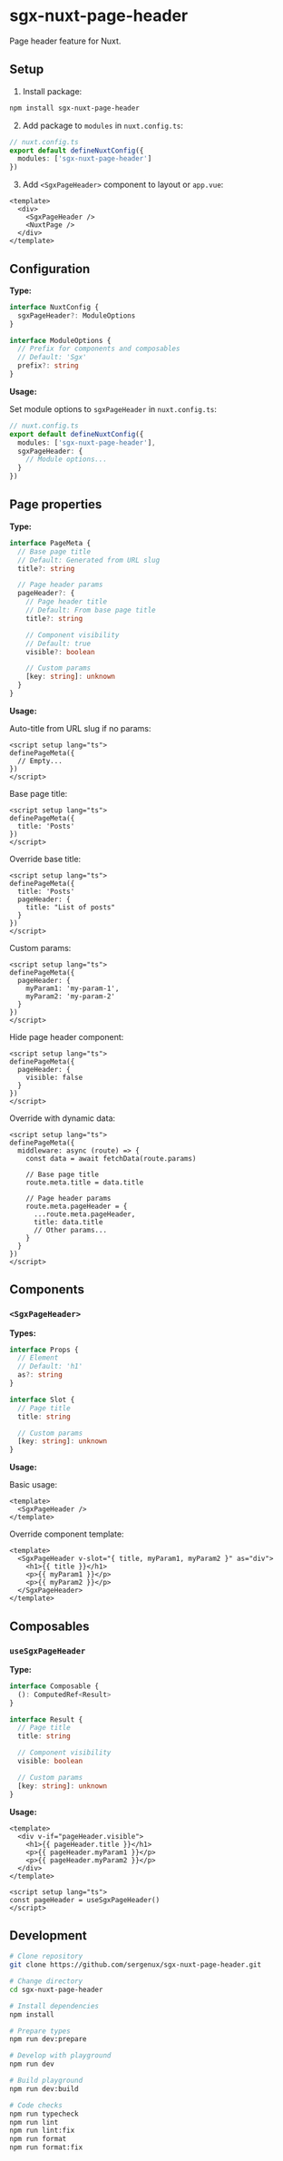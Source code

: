 # sgx-nuxt-page-header

Page header feature for Nuxt.

## Setup

1.  Install package:

```bash
npm install sgx-nuxt-page-header
```

2. Add package to `modules` in `nuxt.config.ts`:

```ts
// nuxt.config.ts
export default defineNuxtConfig({
  modules: ['sgx-nuxt-page-header']
})
```

3. Add `<SgxPageHeader>` component to layout or `app.vue`:

```vue
<template>
  <div>
    <SgxPageHeader />
    <NuxtPage />
  </div>
</template>
```

## Configuration

**Type:**

```ts
interface NuxtConfig {
  sgxPageHeader?: ModuleOptions
}

interface ModuleOptions {
  // Prefix for components and composables
  // Default: 'Sgx'
  prefix?: string
}
```

**Usage:**

Set module options to `sgxPageHeader` in `nuxt.config.ts`:

```ts
// nuxt.config.ts
export default defineNuxtConfig({
  modules: ['sgx-nuxt-page-header'],
  sgxPageHeader: {
    // Module options...
  }
})
```

## Page properties

**Type:**

```ts
interface PageMeta {
  // Base page title
  // Default: Generated from URL slug
  title?: string

  // Page header params
  pageHeader?: {
    // Page header title
    // Default: From base page title
    title?: string

    // Component visibility
    // Default: true
    visible?: boolean

    // Custom params
    [key: string]: unknown
  }
}
```

**Usage:**

Auto-title from URL slug if no params:

```vue
<script setup lang="ts">
definePageMeta({
  // Empty...
})
</script>
```

Base page title:

```vue
<script setup lang="ts">
definePageMeta({
  title: 'Posts'
})
</script>
```

Override base title:

```vue
<script setup lang="ts">
definePageMeta({
  title: 'Posts'
  pageHeader: {
    title: "List of posts"
  }
})
</script>
```

Custom params:

```vue
<script setup lang="ts">
definePageMeta({
  pageHeader: {
    myParam1: 'my-param-1',
    myParam2: 'my-param-2'
  }
})
</script>
```

Hide page header component:

```vue
<script setup lang="ts">
definePageMeta({
  pageHeader: {
    visible: false
  }
})
</script>
```

Override with dynamic data:

```vue
<script setup lang="ts">
definePageMeta({
  middleware: async (route) => {
    const data = await fetchData(route.params)

    // Base page title
    route.meta.title = data.title

    // Page header params
    route.meta.pageHeader = {
      ...route.meta.pageHeader,
      title: data.title
      // Other params...
    }
  }
})
</script>
```

## Components

### `<SgxPageHeader>`

**Types:**

```ts
interface Props {
  // Element
  // Default: 'h1'
  as?: string
}

interface Slot {
  // Page title
  title: string

  // Custom params
  [key: string]: unknown
}
```

**Usage:**

Basic usage:

```vue
<template>
  <SgxPageHeader />
</template>
```

Override component template:

```vue
<template>
  <SgxPageHeader v-slot="{ title, myParam1, myParam2 }" as="div">
    <h1>{{ title }}</h1>
    <p>{{ myParam1 }}</p>
    <p>{{ myParam2 }}</p>
  </SgxPageHeader>
</template>
```

## Composables

### `useSgxPageHeader`

**Type:**

```ts
interface Composable {
  (): ComputedRef<Result>
}

interface Result {
  // Page title
  title: string

  // Component visibility
  visible: boolean

  // Custom params
  [key: string]: unknown
}
```

**Usage:**

```vue
<template>
  <div v-if="pageHeader.visible">
    <h1>{{ pageHeader.title }}</h1>
    <p>{{ pageHeader.myParam1 }}</p>
    <p>{{ pageHeader.myParam2 }}</p>
  </div>
</template>

<script setup lang="ts">
const pageHeader = useSgxPageHeader()
</script>
```

## Development

```bash
# Clone repository
git clone https://github.com/sergenux/sgx-nuxt-page-header.git

# Change directory
cd sgx-nuxt-page-header

# Install dependencies
npm install

# Prepare types
npm run dev:prepare

# Develop with playground
npm run dev

# Build playground
npm run dev:build

# Code checks
npm run typecheck
npm run lint
npm run lint:fix
npm run format
npm run format:fix
```
